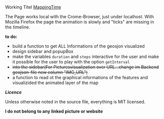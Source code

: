 
Working Titel [MappingTime][1]



The Page works local with the Crome-Browser, just under localhost.
With Mozilla Firefox the page the animation is slowly and "ticks" are missing in the
timeline.

**to do:**

- build a function to get ALL Informations of the geosjon visualized
- design sidebar and popupBox
- make the variables  `duration` and  `steps` interactive for the user and make it
  possible for the user to play with the option  `getInterval`
- ~~into the sidebar(For Picturesvisualization over URL...change im Backend geojson-file new column "IMG_URL")~~
- a function to read ot the graphical informations of the features
  and visualizided the animated layer of the map


***Licence***


  Unless otherwise noted in the source file, everything is MIT licensed.

**I do not belong to any linked picture or website**

[1]: http://Mtpaa.github.io/MappingTime/index.html
